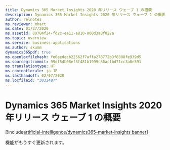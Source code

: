 ```yaml
---
title: Dynamics 365 Market Insights 2020 年リリース ウェーブ 1 の概要
description: Dynamics 365 Market Insights 2020 年リリース ウェーブ 1 の概要
author: relnotes
ms.reviewer: mhart
ms.date: 01/27/2020
ms.assetid: 80784f24-fd2c-ea11-a810-000d3a8f022a
ms.topic: overview
ms.service: business-applications
ms.author: skumm
dynamics365pdf: true
ms.openlocfilehash: fe0eedecb22562f7affa278772b3f8388fe939d5
ms.sourcegitcommit: 99df54b08ef3f481b1999c80acfbd71cc3a0e591
ms.translationtype: HT
ms.contentlocale: ja-JP
ms.lasthandoff: 02/07/2020
ms.locfileid: "3032487"
---
```

# <a name="overview-of-dynamics-365-market-insights-2020-release-wave-1"></a>Dynamics 365 Market Insights 2020 年リリース ウェーブ 1 の概要
[!include[artificial-intelligence/dynamics365-market-insights banner](../includes/artificial-intelligence/dynamics365-market-insights.md)]

<!--overview start-->
機能がもうすぐ更新されます。
<!--overview end-->